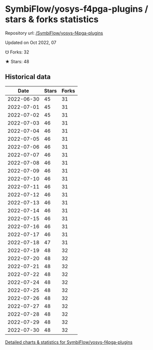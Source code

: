 # SymbiFlow/yosys-f4pga-plugins / stars & forks statistics

Repository url: [/SymbiFlow/yosys-f4pga-plugins](https://github.com/SymbiFlow/yosys-f4pga-plugins)

Updated on Oct 2022, 07

☋ Forks: 32

★ Stars: 48

## Historical data
| Date | Stars | Forks |
|------|-------|-------|
| 2022-06-30 | 45 | 31 | 
| 2022-07-01 | 45 | 31 | 
| 2022-07-02 | 45 | 31 | 
| 2022-07-03 | 46 | 31 | 
| 2022-07-04 | 46 | 31 | 
| 2022-07-05 | 46 | 31 | 
| 2022-07-06 | 46 | 31 | 
| 2022-07-07 | 46 | 31 | 
| 2022-07-08 | 46 | 31 | 
| 2022-07-09 | 46 | 31 | 
| 2022-07-10 | 46 | 31 | 
| 2022-07-11 | 46 | 31 | 
| 2022-07-12 | 46 | 31 | 
| 2022-07-13 | 46 | 31 | 
| 2022-07-14 | 46 | 31 | 
| 2022-07-15 | 46 | 31 | 
| 2022-07-16 | 46 | 31 | 
| 2022-07-17 | 46 | 31 | 
| 2022-07-18 | 47 | 31 | 
| 2022-07-19 | 48 | 32 | 
| 2022-07-20 | 48 | 32 | 
| 2022-07-21 | 48 | 32 | 
| 2022-07-22 | 48 | 32 | 
| 2022-07-24 | 48 | 32 | 
| 2022-07-25 | 48 | 32 | 
| 2022-07-26 | 48 | 32 | 
| 2022-07-27 | 48 | 32 | 
| 2022-07-28 | 48 | 32 | 
| 2022-07-29 | 48 | 32 | 
| 2022-07-30 | 48 | 32 | 


[Detailed charts & statistics for SymbiFlow/yosys-f4pga-plugins](https://reviewgithub.com/rep/SymbiFlow/yosys-f4pga-plugins)

